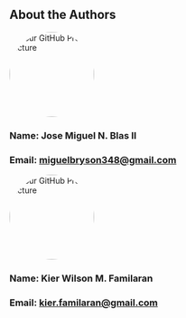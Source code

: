 
## About the Authors

<img src="https://avatars.githubusercontent.com/u/156798121?v=4" alt="Your GitHub Profile Picture" width="150" style="border-radius: 50%;">

### Name: Jose Miguel N. Blas II
### Email: miguelbryson348@gmail.com


<img src="https://avatars.githubusercontent.com/u/126538958?v=4" alt="Your GitHub Profile Picture" width="150" style="border-radius: 50%;">

### Name: Kier Wilson M. Familaran
### Email: kier.familaran@gmail.com





